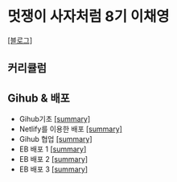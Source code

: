 # 멋쟁이 사자처럼 8기 이채영

[[블로그]](https://blog.naver.com/chaeygirl)

## 커리큘럼

## Gihub & 배포
  * Gihub기초 [[summary]](https://github.com/ChaeChae0505/Unilion/blob/1st/Git%EC%9D%98%20%EA%B8%B0%EC%B4%88.md)
  * Netlify를 이용한 배포 [[summary]](https://github.com/ChaeChae0505/Unilion/blob/1st/Netlify%EB%A5%BC%20%EC%9D%B4%EC%9A%A9%ED%95%9C%20%EB%B0%B0%ED%8F%AC.md)
  * Gihub 협업 [[summary]](https://github.com/ChaeChae0505/Unilion/blob/1st/Github%20%ED%98%91%EC%97%85.md)
  * EB 배포 1 [[summary]]()
  * EB 배포 2 [[summary]]()
  * EB 배포 3 [[summary]]()

